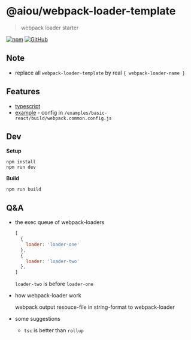 # @aiou/webpack-loader-template
> webpack loader starter

[![npm](https://img.shields.io/npm/v/@aiou/wepack-loader-template?style=for-the-badge)](https://github.com/JiangWeixian/templates/tree/master/packages/core) [![GitHub](https://img.shields.io/github/license/jiangweixian/templates?style=for-the-badge)](https://github.com/JiangWeixian/templates/tree/master/packages/wepack-loader-template)

## Note

- replace all `webpack-loader-template` by real `{ webpack-loader-name }`

## Features

- [typescript]()
- [example]() - config in `/examples/basic-react/build/webpack.common.config.js`

## Dev

**Setup**

```
npm install
npm run dev
```

**Build**

```
npm run build
```

## Q&A

- the exec queue of webpack-loaders
   
   ```js
   [
     {
       loader: 'loader-one'
     },
     {
       loader: 'loader-two'
     },
   ]
   ```

   `loader-two` is before `loader-one`

- how webpack-loader work
  
  webpack output resouce-file in string-format to webpack-loader

- some suggestions
  - `tsc` is better than `rollup`